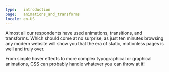 ```yaml
---
type:   introduction
page:   animations_and_transforms
locale: en-US
---
```


Almost all our respondents have used animations, transitions, and transforms. Which should come at no surprise, as just ten minutes browsing any modern website will show you that the era of static, motionless pages is well and truly over. 

From simple hover effects to more complex typographical or graphical animations, CSS can probably handle whatever you can throw at it!